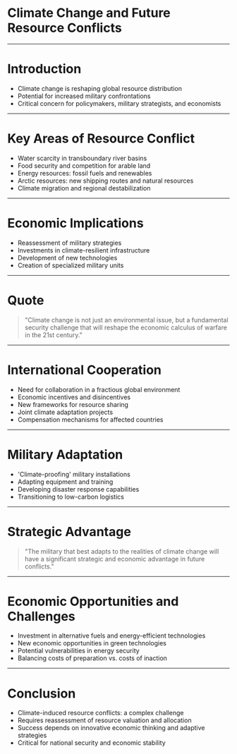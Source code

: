 # Climate Change and Future Resource Conflicts

---

# Introduction

- Climate change is reshaping global resource distribution
- Potential for increased military confrontations
- Critical concern for policymakers, military strategists, and economists

---

# Key Areas of Resource Conflict

- Water scarcity in transboundary river basins
- Food security and competition for arable land
- Energy resources: fossil fuels and renewables
- Arctic resources: new shipping routes and natural resources
- Climate migration and regional destabilization

---

# Economic Implications

- Reassessment of military strategies
- Investments in climate-resilient infrastructure
- Development of new technologies
- Creation of specialized military units

---

# Quote

> "Climate change is not just an environmental issue, but a fundamental security challenge that will reshape the economic calculus of warfare in the 21st century."

---

# International Cooperation

- Need for collaboration in a fractious global environment
- Economic incentives and disincentives
- New frameworks for resource sharing
- Joint climate adaptation projects
- Compensation mechanisms for affected countries

---

# Military Adaptation

- 'Climate-proofing' military installations
- Adapting equipment and training
- Developing disaster response capabilities
- Transitioning to low-carbon logistics

---

# Strategic Advantage

> "The military that best adapts to the realities of climate change will have a significant strategic and economic advantage in future conflicts."

---

# Economic Opportunities and Challenges

- Investment in alternative fuels and energy-efficient technologies
- New economic opportunities in green technologies
- Potential vulnerabilities in energy security
- Balancing costs of preparation vs. costs of inaction

---

# Conclusion

- Climate-induced resource conflicts: a complex challenge
- Requires reassessment of resource valuation and allocation
- Success depends on innovative economic thinking and adaptive strategies
- Critical for national security and economic stability